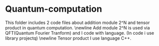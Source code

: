 # Quantum-computation
This folder includes 2 code files about addition module 2^N and tensor product in quantum computation.
\newline Add module 2^N is used via QFT(Quantum Fourier Tranform) and I code with language. (In code i use library projectq)
\newline Tensor product I use language C++.
